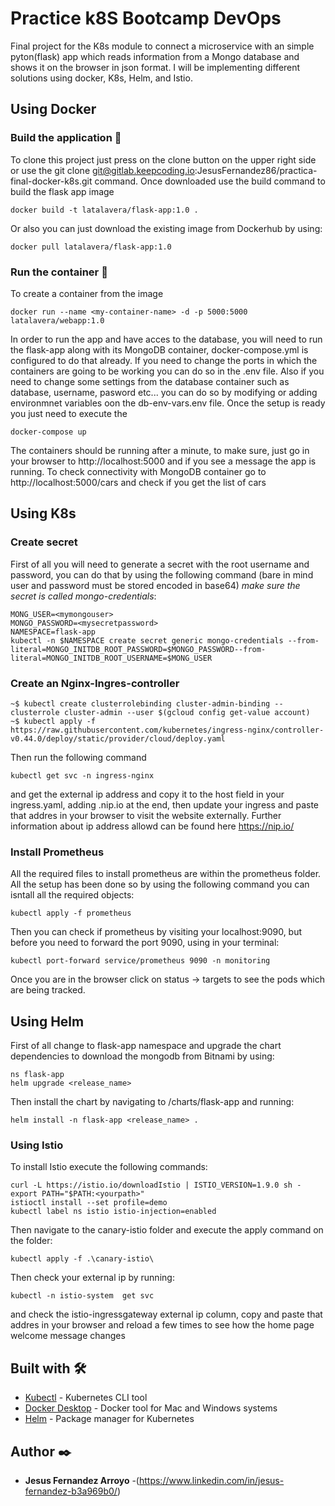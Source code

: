 # Practice k8S Bootcamp DevOps

Final project for the K8s module to connect a microservice with an simple pyton(flask) app which reads information from a Mongo database and shows it on the browser in json format. I will be implementing different solutions using docker, K8s, Helm, and Istio.

## Using Docker
### Build the application 🔧
To clone this project just press on the clone button on the upper right side or use the  git clone git@gitlab.keepcoding.io:JesusFernandez86/practica-final-docker-k8s.git command. Once downloaded use the build command to build the flask app image
```shell
docker build -t latalavera/flask-app:1.0 .
```
Or also you can just download the existing image from Dockerhub by using:
```shell
docker pull latalavera/flask-app:1.0
```

### Run the container 🚀
To create a container from the image
```shell
docker run --name <my-container-name> -d -p 5000:5000 latalavera/webapp:1.0
```
In order to run the app and have acces to the database, you will need to run the flask-app along with its MongoDB container, docker-compose.yml is configured to do that already. If you need to change the ports in which the containers are going to be working you can do so in the .env file. Also if you need to change some settings from the database container such as database, username, pasword etc... you can do so by modifying or adding environmnet variables oon the db-env-vars.env file. Once the setup is ready you just need to execute the
```shell
docker-compose up
```
The containers should be running after a minute, to make sure, just go in your browser to http://localhost:5000 and if you see a message the app is running. To check connectivity with MongoDB container go to http://localhost:5000/cars and check if you get the list of cars

## Using K8s
### Create secret
First of all you will need to generate a secret with the root username and password, you can do that by using the following command (bare in mind user and password must be stored encoded in base64) *make sure the secret is called mongo-credentials*:
```shell
MONG_USER=<mymongouser>
MONGO_PASSWORD=<mysecretpassword>
NAMESPACE=flask-app
kubectl -n $NAMESPACE create secret generic mongo-credentials --from-literal=MONGO_INITDB_ROOT_PASSWORD=$MONGO_PASSWORD--from-literal=MONGO_INITDB_ROOT_USERNAME=$MONG_USER
```

### Create an Nginx-Ingres-controller
```shell
~$ kubectl create clusterrolebinding cluster-admin-binding --clusterrole cluster-admin --user $(gcloud config get-value account)
~$ kubectl apply -f https://raw.githubusercontent.com/kubernetes/ingress-nginx/controller-v0.44.0/deploy/static/provider/cloud/deploy.yaml
```
Then run the following command
```shell
kubectl get svc -n ingress-nginx
```
and get the external ip address and copy it to the host field in your ingress.yaml, adding <yourip>.nip.io at the end, then update your ingress and paste that addres in your browser to visit the website externally. Further information about ip address allowd can be found here https://nip.io/

### Install Prometheus
All the required files to install prometheus are within the prometheus folder. All the setup has been done so by using the following command you can isntall all the required objects:
```shell
kubectl apply -f prometheus
```
Then you can check if prometheus by visiting your localhost:9090, but before you need to forward the port 9090, using in your terminal:
```shell
kubectl port-forward service/prometheus 9090 -n monitoring
```
Once you are in the browser click on status -> targets to see the pods which are being tracked.

## Using Helm
First of all change to flask-app namespace and upgrade the chart dependencies to download the mongodb from Bitnami by using:
```shell
ns flask-app
helm upgrade <release_name> 
```
Then install the chart by navigating to /charts/flask-app and running:
```shell
helm install -n flask-app <release_name> . 
```

### Using Istio
To install Istio execute the following commands:
```shell
curl -L https://istio.io/downloadIstio | ISTIO_VERSION=1.9.0 sh -
export PATH="$PATH:<yourpath>"
istioctl install --set profile=demo
kubectl label ns istio istio-injection=enabled 
```
Then navigate to the canary-istio folder and execute the apply command on the folder:
```shell
kubectl apply -f .\canary-istio\   
```
Then check your external ip by running:
```shell
kubectl -n istio-system  get svc
```
and check the istio-ingressgateway external ip column, copy and paste that addres in your browser and reload a few times to see how the home page welcome message changes

## Built with 🛠️
* [Kubectl](https://kubernetes.io/docs/tasks/tools/install-kubectl/) - Kubernetes CLI tool
* [Docker Desktop](https://www.docker.com/products/docker-desktop) - Docker tool for Mac and Windows systems
* [Helm](https://helm.sh/) - Package manager for Kubernetes

## Author ✒️

* **Jesus Fernandez Arroyo** -(https://www.linkedin.com/in/jesus-fernandez-b3a969b0/)
